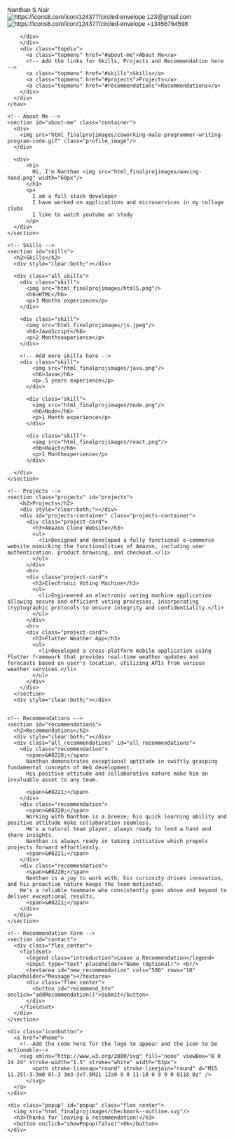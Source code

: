 <!DOCTYPE html>
<html>
  <head>
    <title>Nanthan - Portfolio</title>
  </head>
  <style>
    body {
  font-family: 'Trebuchet MS', 'Lucida Sans Unicode', 'Lucida Grande', 'Lucida Sans', Arial, sans-serif;
}

/* Navigation Bar */

#home {
  background-color:  #7600bc;
  padding-bottom: 1cm;
  margin-left:-1cm;
  margin-right:-1cm;
  margin-top:-1cm;
  padding-top: 2cm;
  padding-bottom: 2cm;
  height: 5mm;
 }

.topmenu {
  color: lightgray;
  margin: 10px;
  padding: 20px;
  font-size: 20px;
  text-decoration:none;
}

.topmenu:hover {
  color: white;
  /* Add the styles here */
  font-weight: bolder;
  text-decoration: underline;
}

.topdiv {
  float: right;
  padding-right: 1cm;
}

.profile_name {
  float: left;
  padding-left: 2cm;
  color: white;
  font-size: 33px;
}

.profile_name .contact_info {
  font-size: 15px;
  font-style: italic;
  display: flex;
  align-items: center;
  flex-direction: row;
}

.contact_info img {
  width:25px;
  margin-right: 10px;
  float:left;
}

/* Titles */

h2 {
  text-align: justify;
  font-size: 50px;
  text-align: center;
  float: left;
  color: #7600bc;
  margin: 30px;
  margin-left: 60px;
  margin-top: 40px;
  margin-bottom: 0px;
}

.introduction {
  text-align: justify;
  font-size: 30px;
  text-align: center;
  float: left;
  margin-top: 30px;
  margin-bottom: 20px;
  animation-duration: 5s;
  position: relative;
}

/* Used in the About Me sections */

.container {
  display: flex;
}

/* About Me */

.about-me {
  display: flex;
  align-items: center;
}

#about-me h1 {
  font-size: 65px;
  margin-top: 90px;
  color: #7600bc;
}

#about-me p {
  font-size: 25px;
  color: rgb(128, 128, 128);
  margin-top: -1cm;
}

.profile_image {
  width: 550px;
  height: fit-content;
  vertical-align: middle;
  margin: 5px;
}

/* Skills */

.all_skills {
  display: flex;
  flex-direction: row;
  flex-flow: wrap;
}

.skill {
  border: 1px solid gray;
  display: block;
  border-radius: 6px;
  text-align: center;
  margin: 50px;
  padding: 10px;
  width: 2in;
  font-size: 20px;
  box-shadow: 0 3px 10px gray;
}

.skill img {
  height: 35px;
  align-items: center;
}

.skills h6 {
  align-items: center;
  font-size: 20px;
  margin-block-start: 8px;
  margin-block-end: 5px;
  font-weight: bold;
} 

.skills p {
  align-items: center;
  font-size: 15px;
  color: gray;
  margin-block-start: 5px;
  margin-block-end: 5px;
} 

.flex_center {
  display: flex;
  align-items: center;
  justify-content: center;
}

/* Projects */

.projects-container {
  margin-top: 30px;
  margin-left: 60px;
}

.projects-container hr {
  border: 1px solid lightgray;
  width: 75%;
  margin-left: 5cm;
}

.project-card {
  margin: 0 15px 15px 30px;
  padding-bottom: 5px;
}

.project-card h3 {
  font-size: 25px;
  margin-left: 30px;
}

.project-card li {
  font-size: 20px;
  margin-left: 30px;
}

/* Recommendations */

.all_recommendations {
  display: flex;
  align-items: center;
  margin-left: 1in;
  flex-direction: row;
  flex-flow: wrap;
  padding: 20px;
}

.recommendation {
  font-style: italic;
  text-align: left;
  width: 21.875rem;
  padding: 1rem;
  background-color: #fff;
  border-radius: 11px;
  box-shadow: 0 3px 10px var(--primary-shadow);
  padding: 20px;
  margin: 10px;
  border:1px solid gray;
  font-size: 18px;
  height:150px
}

.recommendation span {
  color: #7600bc;
  font-size: 20px;
  font-family: 'Times New Roman', Times, serif;
}

/* Scroll to Top Button */

.iconbutton{
  width: 48px;
  height: 48px;
  border-radius: 100%;
  background-color: #7600bc;
  display: flex;
  align-items: center;
  justify-content: center;
  position: fixed;
  right: 3%;
  bottom: 3%;
  cursor: pointer;
}

/* Form Pop-up */

.popup {
  width:400px;
  background-color: #e8bcf0;
  border-radius: 3mm;
  top: 50%;
  left:50%;
  transform: translate(-50%,-50%);
  text-align: center;
  position: fixed;
  /* padding: 30px; */
  visibility: hidden;
}

.popup img {
  padding-top: 20px;
}

.popup button {
  background-color: #fff;
  border: 1px solid #7600bc;
  color: #7600bc;
  display: block;
  border-radius: 6px;
  text-align: center;
  margin: 50px;
  padding: 10px;
  width: 2in;
  font-size: 20px;
  margin-left: 25%;
}

.popup button:hover {
  background-color: #fff;
  border: 2px solid #7600bc;
  color: #7600bc;
  display: block;
  font-weight: bolder;
  text-align: center;
  cursor: pointer;
  margin-left: 25%;
}

/* Recommendation Form */

input, textarea {
  font-family: 'Trebuchet MS', 'Lucida Sans Unicode', 'Lucida Grande', 'Lucida Sans', Arial, sans-serif; 
  margin: 10px;  
  width:100%;
}

fieldset {
  display: flexbox;
  align-content: center;
  justify-content: center;  
  padding: 25px; 
  margin-left: 50px; 
  margin-right: 50px;   
  border: thin solid white;
  width: 50%;
}

/* Buttons */

button {
  background-color: #fff;
  border: 1px solid #7600bc;
  color: #7600bc;
  display: block;
  border-radius: 6px;
  text-align: center;
  margin: 50px;
  padding: 10px;
  width: 2in;
  font-size: 20px;
}

button:hover {
  background-color: #7600bc;
  border: 1px solid #7600bc;
  color: #fff;
  display: block;
  border-radius: 6px;
  text-align: center;
  cursor: pointer;
}
  </style>
  <body>
    <!-- Navigation Bar -->
    <nav>
      <div id="home">
        <div class="profile_name">
          Nanthan S Nair
          <div class="contact_info">
            <img src="html_finalprojimages/envelope.png" alt="https://icons8.com/icon/124377/circled-envelope"/>
          123@gmail.com
        </div>
        <div style="clear:both;"></div>
        <div class="contact_info">
          <img src="html_finalprojimages/phone.png" alt="https://icons8.com/icon/124377/circled-envelope"/>
          +13456764598

        </div>
        </div>
        <div class="topdiv">
          <a class="topmenu" href="#about-me">About Me</a>
          <!-- Add the links for Skills, Projects and Recommendation here -->
          <a class="topmenu" href="#skills">Skills</a>
          <a class="topmenu" href="#projects">Projects</a>
          <a class="topmenu" href="#recommendations">Recommendations</a>
        </div>
      </div>    
    </nav>

    <!-- About Me -->
    <section id="about-me" class="container">
      <div>
        <img src="html_finalprojimages/coworking-male-programmer-writing-program-code.gif" class="profile_image"/>
      </div>

      <div>
          <h1>
            Hi, I'm Nanthan <img src="html_finalprojimages/waving-hand.png" width="60px"/>
          </h1>
          <p>
            I am a full stack developer 
            I have worked on applications and microservices in my collage clubs
            I like to watch youtube an study
          </p>
      </div>
    </section>
              
    <!-- Skills -->
    <section id="skills">
      <h2>Skills</h2>
      <div style="clear:both;"></div>

      <div class="all_skills">
        <div class="skill">
          <img src="html_finalprojimages/html5.png"/>
          <h6>HTML</h6>
          <p>3 Months experience</p>
        </div>  

        <div class="skill">
          <img src="html_finalprojimages/js.jpeg"/>
          <h6>JavaScript</h6>
          <p>2 Monthsexperience</p>
        </div>  

        <!-- Add more skills here -->
        <div class="skill">
            <img src="html_finalprojimages/java.png"/>
            <h6>Java</h6>
            <p>.5 years experience</p>
          </div>  

          <div class="skill">
            <img src="html_finalprojimages/node.png"/>
            <h6>Node</h6>
            <p>1 Month experience</p>
          </div>  

          <div class="skill">
            <img src="html_finalprojimages/react.png"/>
            <h6>React</h6>
            <p>1 Monthexperience</p>
          </div>  

      </div>
    </section>
          
    <!-- Projects -->
    <section class="projects" id="projects">
        <h2>Projects</h2>
        <div style="clear:both;"></div>
        <div id="projects-container" class="projects-container">
          <div class="project-card">
            <h3>Amazon Clone Website</h3>
            <ul>
              <li>Designed and developed a fully functional e-commerce website mimicking the functionalities of Amazon, including user authentication, product browsing, and checkout.</li>
            </ul>
          </div>
          <hr>
          <div class="project-card">
            <h3>Electronic Voting Machine</h3>
            <ul>
              <li>Engineered an electronic voting machine application allowing secure and efficient voting processes, incorporating cryptographic protocols to ensure integrity and confidentiality.</li>
            </ul>
          </div>
          <hr>
          <div class="project-card">
            <h3>Flutter Weather App</h3>
            <ul>
              <li>Developed a cross-platform mobile application using Flutter framework that provides real-time weather updates and forecasts based on user's location, utilizing APIs from various weather services.</li>
            </ul>
          </div>
        </div>
      </section>
      <div style="clear:both;"></div>
      

    <!-- Recommendations -->
    <section id="recommendations">
      <h2>Recommendations</h2>
      <div style="clear:both;"></div>
      <div class="all_recommendations" id="all_recommendations">
        <div class="recommendation">
          <span>&#8220;</span>
          Nanthan demonstrates exceptional aptitude in swiftly grasping fundamental concepts of Web development. 
          His positive attitude and collaborative nature make him an invaluable asset to any team. 
          
          <span>&#8221;</span>
        </div>
        <div class="recommendation">
          <span>&#8220;</span>
          Working with Nanthan is a breeze; his quick learning ability and positive attitude make collaboration seamless. 
          He's a natural team player, always ready to lend a hand and share insights. 
          Nanthan is always ready in taking initiative which propels projects forward effortlessly.
          <span>&#8221;</span>
        </div>
        <div class="recommendation">
          <span>&#8220;</span>
          Nanthan is a joy to work with; his curiosity drives innovation, and his proactive nature keeps the team motivated.
        He's a reliable teammate who consistently goes above and beyond to deliver exceptional results.
          <span>&#8221;</span>
        </div>
      </div>
    </section>

    <!-- Recommendation Form -->
    <section id="contact">
      <div class="flex_center">
        <fieldset>
          <legend class="introduction">Leave a Recommendation</legend>          
          <input type="text" placeholder="Name (Optional)"> <br/>
          <textarea id="new_recommendation" cols="500" rows="10" placeholder="Message"></textarea>
          <div class="flex_center">
            <button id="recommend_btn" onclick="addRecommendation()">Submit</button>
          </div>
        </fieldset>
      </div>
    </section>

    <div class="iconbutton">
      <a href="#home">
        <!--Add the code here for the logo to appear and the icon to be actionable-->
        <svg xmlns="http://www.w3.org/2000/svg" fill="none" viewBox="0 0 24 24" stroke-width="1.5" stroke="white" width="63px">
            <path stroke-linecap="round" stroke-linejoin="round" d="M15 11.25l-3-3m0 0l-3 3m3-3v7.5M21 12a9 9 0 11-18 0 9 9 0 0118 0z" />
          </svg>
      </a>
    </div>

    <div class="popup" id="popup" class="flex_center">
      <img src="html_finalprojimages/checkmark--outline.svg"/>
      <h3>Thanks for leaving a recommendation!</h3>
      <button onclick="showPopup(false)">Ok</button>
    </div>
  <script>
  function addRecommendation() {
    // Get the message of the new recommendation
    let recommendation = document.getElementById("new_recommendation");
    // If the user has left a recommendation, display a pop-up
    if (recommendation.value != null && recommendation.value.trim() != "") {
      console.log("New recommendation added");
      //Call showPopup here
      showPopup(true);
      // Create a new 'recommendation' element and set it's value to the user's message
      var element = document.createElement("div");
      element.setAttribute("class","recommendation");
      element.innerHTML = "\<span\>&#8220;\</span\>" + recommendation.value + "\<span\>&#8221;\</span\>";
      // Add this element to the end of the list of recommendations
      document.getElementById("all_recommendations").appendChild(element); 
      
      // Reset the value of the textarea
      recommendation.value = "";
    }
  }
  
  function showPopup(bool) {
    if (bool) {
      document.getElementById('popup').style.visibility = 'visible'
    } else {
      document.getElementById('popup').style.visibility = 'hidden'
    }
  }
  </script>
  </body>
  
</html>
